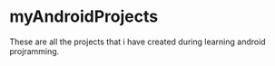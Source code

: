 # myAndroidProjects
These are all the projects that i have created 
during learning android projramming.

